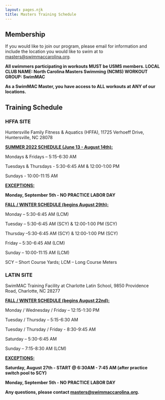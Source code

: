```yaml
---
layout: pages.njk
title: Masters Training Schedule
---
```

## Membership

<div class="bg-gray-100 p-6 my-6 text-center" markdown="1">

If you would like to join our program, please email for information and include the location you would like to swim at to <a href="mailto:masters@swimmaccarolina.org">masters@swimmaccarolina.org.</a>

**All swimmers participating in workouts MUST be USMS members. LOCAL CLUB NAME: North Carolina Masters Swimming (NCMS) WORKOUT GROUP: SwimMAC**

**As a SwimMAC Master, you have access to ALL workouts at ANY of our locations.**

</div>

<h2 class="separator-center">Training Schedule</h2>

<div class="flex flex-wrap -mx-4" markdown="1">
<div class="w-full md:w-1/2 p-4" markdown="1">

### HFFA SITE

<p class="center">Huntersville Family Fitness & Aquatics (HFFA), 11725 Verhoeff Drive, Huntersville, NC 28078</p>

<span style="text-decoration: underline;"><strong>SUMMER 2022 SCHEDULE (June 13 - August 14th):</strong></span>

Mondays & Fridays – 5:15-6:30 AM

Tuesdays & Thursdays - 5:30-6:45 AM & 12:00-1:00 PM

Sundays - 10:00-11:15 AM

<span style="text-decoration: underline;"><strong>EXCEPTIONS:</strong></span>

**Monday, September 5th - NO PRACTICE LABOR DAY**

<span style="text-decoration: underline;"><strong>FALL / WINTER SCHEDULE (begins August 29th):</strong></span>

Monday – 5:30-6:45 AM (LCM)

Tuesday – 5:30-6:45 AM (SCY) & 12:00-1:00 PM (SCY)

Thursday –5:30-6:45 AM (SCY) & 12:00-1:00 PM (SCY)

Friday – 5:30-6:45 AM (LCM)

Sunday – 10:00-11:15 AM (LCM)

SCY – Short Course Yards; LCM – Long Course Meters

</div>

<div class="w-full md:w-1/2 p-4" markdown="1">

### LATIN SITE

SwimMAC Training Facility at Charlotte Latin School, 9850 Providence Road, Charlotte, NC 28277

<span style="text-decoration: underline;"><strong>FALL / WINTER SCHEDULE (begins August 22nd):</strong></span>

Monday / Wednesday / Friday – 12:15-1:30 PM

Tuesday / Thursday – 5:15-6:30 AM 

Tuesday / Thursday / Friday - 8:30-9:45 AM

Saturday – 5:30-6:45 AM

Sunday – 7:15-8:30 AM (LCM)

</div>
</div>

<span style="text-decoration: underline;">
    <strong>EXCEPTIONS: </strong>
</span>

**Saturday, August 27th - START @ 6:30AM - 7:45 AM (after practice switch pool to SCY)**

**Monday, September 5th - NO PRACTICE LABOR DAY**

**Any questions, please contact <a href="mailto:masters@swimmaccarolina.org" target="_blank" rel="noopener">masters@swimmaccarolina.org</a>.**